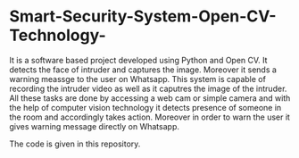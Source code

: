 # Smart-Security-System-Open-CV-Technology-
It is a software based project developed using Python and Open CV. It detects the face of intruder and captures the image. Moreover it sends a warning meassge to the user on Whatsapp.
This system is capable of recording the intruder video as well as it caputres the image of the intruder.
All these tasks are done by accessing a web cam or simple camera and with the help of computer vision technology it detects presence of someone in the room and accordingly takes action.
Moreover in order to warn the user it gives warning message directly on Whatsapp.

The code is given in this repository.
